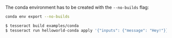 The conda environment has to be created with the `--no-builds` flag:
```bash
conda env export --no-builds
```

```bash
$ tesseract build examples/conda
$ tesseract run helloworld-conda apply '{"inputs": {"message": "Hey!"}}'
```
